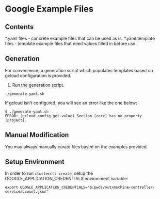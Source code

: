 # Google Example Files
## Contents
*.yaml files - concrete example files that can be used as is.
*.yaml.template files - template example files that need values filled in before use.

## Generation
For convenience, a generation script which populates templates based on gcloud 
configuration is provided.

1. Run the generation script.
```
./generate-yaml.sh
```

If gcloud isn't configured, you will see an error like the one below:

```
$ ./generate-yaml.sh
ERROR: (gcloud.config.get-value) Section [core] has no property [project].
```

## Manual Modification
You may always manually curate files based on the examples provided.

## Setup Environment
In order to run `clusterctl create`, setup the GOOGLE_APPLICATION_CREDENTIALS environment
variable:

```
export GOOGLE_APPLICATION_CREDENTIALS="$(pwd)/out/machine-controller-serviceaccount.json"
```
